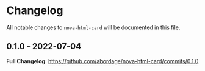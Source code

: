 # Changelog

All notable changes to `nova-html-card` will be documented in this file.

## 0.1.0 - 2022-07-04

**Full Changelog**: https://github.com/abordage/nova-html-card/commits/0.1.0
